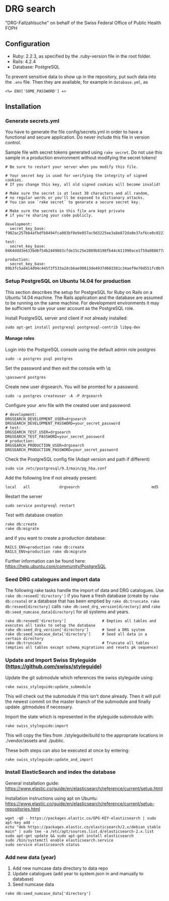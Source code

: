 # DRG search
"DRG-Fallzahlsuche" on behalf of the Swiss Federal Office of Public Health FOPH 

## Configuration

* Ruby: 2.2.3, as specified by the .ruby-version file in the root folder.
* Rails: 4.2.4
* Database: PostgreSQL

To prevent sensitive data to show up in the repository, put such data into the
``.env`` file. Then they are available, for example in ``database.yml``, as

``<%= ENV['SOME_PASSWORD'] =>``

## Installation
### Generate secrets.yml
You have to generate the file config/secrets.yml in order to have a functional and secure application. Do never include this file in version control.

Sample file with secret tokens generated using `rake secret`. Do not use this sample in a production environment without modifying the secret tokens!

```
# Be sure to restart your server when you modify this file.

# Your secret key is used for verifying the integrity of signed cookies.
# If you change this key, all old signed cookies will become invalid!

# Make sure the secret is at least 30 characters and all random,
# no regular words or you'll be exposed to dictionary attacks.
# You can use `rake secret` to generate a secure secret key.

# Make sure the secrets in this file are kept private
# if you're sharing your code publicly.

development:
  secret_key_base: f902ac257bb4afbdfb8494fca003bf0e9e057ac9d3225ee3a8e872da0e37af6ce0c0223b39457bca103afd80f6cbd4614bba8ef391d2ae3b563f04f08ec2f939

test:
  secret_key_base: 0464ddd3e633bd6f54b2449683cfde15c25e2889b8198fb44c611990ace1f59a088677aa381e4a0af4b9d5b9036cd8acdf5a09dd420943248a9a59045d1503bc

production:
  secret_key_base: 89b3fc5ad414d94c445f3f533a2dcb6ae90813de4937d603381c34aef9e70d551fc0b7625d566ffd7d0352fd4250e900d0c6c4a9c28af4afe5c6d472779f9969
```
### Setup PostgreSQL on Ubuntu 14.04 for production
This section describes the setup for PostgreSQL for Ruby on Rails on a Ubuntu 14.04 machine. The Rails application and the database are assumed to be running on the same machine. For development environments it may be sufficient to use your user account as the PostgreSQL role.

Install PostgreSQL server and client if not already installed:

``sudo apt-get install postgresql postgresql-contrib libpq-dev``

#### Manage roles
Login into the PostgreSQL console using the default admin role postgres
 
``sudo -u postgres psql postgres``

Set the password and then exit the console with \q

``\password postgres``

Create new user drgsearch. You will be promted for a password.

``sudo -u postgres createuser -A -P drgsearch``

Configure your .env file with the created user and password:

```
# development:
DRGSEARCH_DEVELOPMENT_USER=drgsearch
DRGSEARCH_DEVELOPMENT_PASSWORD=your_secret_password
# test:
DRGSEARCH_TEST_USER=drgsearch
DRGSEARCH_TEST_PASSWORD=your_secret_password
# production:
DRGSEARCH_PRODUCTION_USER=drgsearch
DRGSEARCH_PRODUCTION_PASSWORD=your_secret_password
```
Check the PostgreSQL config file (Adapt version and path if different)

``sudo vim /etc/postgresql/9.3/main/pg_hba.conf``

Add the following line if not already present:

``local   all             drgsearch                                md5``

Restart the server

``sudo service postgresql restart``

Test with database creation

```
rake db:create
rake db:migrate
```

and if you want to create a production database:

```
RAILS_ENV=production rake db:create
RAILS_ENV=production rake db:migrate
```


Further information can be found here: https://help.ubuntu.com/community/PostgreSQL

### Seed DRG catalogues and import data
The following rake tasks handle the import of data and DRG catalogues. Use `rake db:reseed['directory']` if you have a fresh database (create by `rake db:create`) or a database that has been emptied by `rake db:truncate`. `rake db:reseed[directory]` calls `rake db:seed_drg_version[directory]` and `rake db:seed_numcase_data[directory]` for all systems and years.

```
rake db:reseed['directory']                # Empties all tables and executes all tasks to setup the database
rake db:seed_drg_version['directory']      # Seed a DRG system
rake db:seed_numcase_data['directory']     # Seed all data in a certain directory
rake db:truncate                           # Truncate all tables (empties all tables except schema_migrations and resets pk sequence)
```

### Update and Import Swiss Styleguide (https://github.com/swiss/styleguide)
Update the git submodule which references the swiss styleguide using:

``rake swiss_styleguide:update_submodule`` 

This will check out the submodule if this isn't done already. Then it will pull the newest commit on the master branch of the submodule and finally update .gitmodules if necessary.

Import the state which is represented  in the styleguide submodule with: 

``rake swiss_styleguide:import``

This will copy the files from ./styleguide/build to the appropriate locations in ./vendor/assets and ./public.

These both steps can also be executed at once by entering: 

``rake swiss_styleguide:update_and_import``

### Install ElasticSearch and index the database

General installation guide:
https://www.elastic.co/guide/en/elasticsearch/reference/current/setup.html

Installation instructions using apt on Ubuntu:
https://www.elastic.co/guide/en/elasticsearch/reference/current/setup-repositories.html

```
wget -qO - https://packages.elastic.co/GPG-KEY-elasticsearch | sudo apt-key add -
echo "deb https://packages.elastic.co/elasticsearch/2.x/debian stable main" | sudo tee -a /etc/apt/sources.list.d/elasticsearch-2.x.list
sudo apt-get update && sudo apt-get install elasticsearch
sudo /bin/systemctl enable elasticsearch.service
sudo service elasticsearch status
```

### Add new data (year)
1. Add new numcase data directory to data repo
2. Update catalogues (add year to system.json in  and manually to database)
3. Seed numcase data
```
rake db:seed_numcase_data['directory'] 
```
